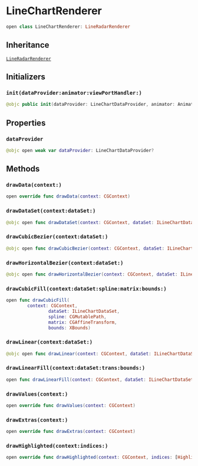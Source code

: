 # LineChartRenderer

``` swift
open class LineChartRenderer: LineRadarRenderer
```

## Inheritance

[`LineRadarRenderer`](/LineRadarRenderer)

## Initializers

### `init(dataProvider:animator:viewPortHandler:)`

``` swift
@objc public init(dataProvider: LineChartDataProvider, animator: Animator, viewPortHandler: ViewPortHandler)
```

## Properties

### `dataProvider`

``` swift
@objc open weak var dataProvider: LineChartDataProvider?
```

## Methods

### `drawData(context:)`

``` swift
open override func drawData(context: CGContext)
```

### `drawDataSet(context:dataSet:)`

``` swift
@objc open func drawDataSet(context: CGContext, dataSet: ILineChartDataSet)
```

### `drawCubicBezier(context:dataSet:)`

``` swift
@objc open func drawCubicBezier(context: CGContext, dataSet: ILineChartDataSet)
```

### `drawHorizontalBezier(context:dataSet:)`

``` swift
@objc open func drawHorizontalBezier(context: CGContext, dataSet: ILineChartDataSet)
```

### `drawCubicFill(context:dataSet:spline:matrix:bounds:)`

``` swift
open func drawCubicFill(
        context: CGContext,
                dataSet: ILineChartDataSet,
                spline: CGMutablePath,
                matrix: CGAffineTransform,
                bounds: XBounds)
```

### `drawLinear(context:dataSet:)`

``` swift
@objc open func drawLinear(context: CGContext, dataSet: ILineChartDataSet)
```

### `drawLinearFill(context:dataSet:trans:bounds:)`

``` swift
open func drawLinearFill(context: CGContext, dataSet: ILineChartDataSet, trans: Transformer, bounds: XBounds)
```

### `drawValues(context:)`

``` swift
open override func drawValues(context: CGContext)
```

### `drawExtras(context:)`

``` swift
open override func drawExtras(context: CGContext)
```

### `drawHighlighted(context:indices:)`

``` swift
open override func drawHighlighted(context: CGContext, indices: [Highlight])
```
